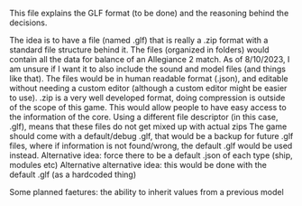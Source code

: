 This file explains the GLF format (to be done) and the reasoning behind the decisions.

The idea is to have a file (named .glf) that is really a .zip format with a standard file structure behind it.
The files (organized in folders) would contain all the data for balance of an Allegiance 2 match. As of 8/10/2023, I am unsure if I want it to also include the sound and model files (and things like that).
The files would be in human readable format (.json), and editable without needing a custom editor (although a custom editor might be easier to use).
.zip is a very well developed format, doing compression is outside of the scope of this game. This would allow people to have easy access to the information of the core. Using a different file descriptor (in this case, .glf), means that these files do not get mixed up with actual zips
The game should come with a default/debug .glf, that would be a backup for future .glf files, where if information is not found/wrong, the default .glf would be used instead.
Alternative idea: force there to be a default .json of each type (ship, modules etc)
Alternative alternative idea: this would be done with the default .glf (as a hardcoded thing)

Some planned faetures: the ability to inherit values from a previous model
